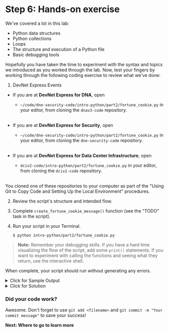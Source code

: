 # Step 6: Hands-on exercise

We've covered a lot in this lab:

* Python data structures
* Python collections
* Loops
* The structure and execution of a Python file
* Basic debugging tools

Hopefully you have taken the time to experiment with the syntax and topics we introduced as you worked through the lab.  Now, test your fingers by working through the following coding exercise to review what we've done:

1. DevNet Express Events

  - If you are at **DevNet Express for DNA**, open

    - `~/code/dne-security-code/intro-python/part2/fortune_cookie.py` in your editor, from cloning the `dnav3-code` repository.</br></br>

  - If you are at **DevNet Express for Security**, open

    - `~/code/dne-security-code/intro-python/part2/fortune_cookie.py` in your editor, from cloning the `dne-security-code` repository.</br></br>

  - If you are at **DevNet Express for Data Center Infrastructure**, open
    - `dciv2-code/intro-python/part2/fortune_cookie.py` in your editor, from cloning the `dciv2-code` repository.</br></br>

  You cloned one of these repositories to your computer as part of the "Using Git to Copy Code and Setting Up the Local Environment" procedures.

2. Review the script's structure and intended flow.

3. Complete `create_fortune_cookie_message()` function (see the  "TODO" task in the script).

4. Run your script in your Terminal.

    ```shell
    $ python intro-python/part2/fortune_cookie.py
    ```

> **Note:** Remember your debugging skills. If you have a hard time visualizing the flow of the script, add some `print()` statements. If you want to experiment with calling the functions and seeing what they return, use the interactive shell.

When complete, your script should run without generating any errors.

<details>
<summary> Click for Sample Output </summary>
<pre><code>(venv) [root@localhost]# python intro-python/part2/fortune_cookie.py
Get your fortune cookie!
How many lucky numbers would you like?  7

Here is your fortune:

I see Network DevOps in your future.
Lucky Numbers: [65, 10, 33, 65, 91, 24, 75]
</code></pre>
</details>

<details>
<summary> Click for Solution </summary>
View the <a href="https://github.com/CiscoDevNet/dnav3-code/blob/solutions/intro-python/part2/fortune_cookie.py">dnav3-code</a> or <a href="https://github.com/CiscoDevNet/dne-security-code/blob/solutions/intro-python/part2/fortune_cookie.py">dne-security-code</a> or <a href="https://github.com/CiscoDevNet/dciv2-code/blob/solutions/intro-python/part2/fortune_cookie.py">dciv2-code</a> solution on GitHub.</a>
</details>

### Did your code work?

Awesome.  Don't forget to use `git add <filename>` and `git commit -m "Your commit message"` to save your success!

**Next: Where to go to learn more**
